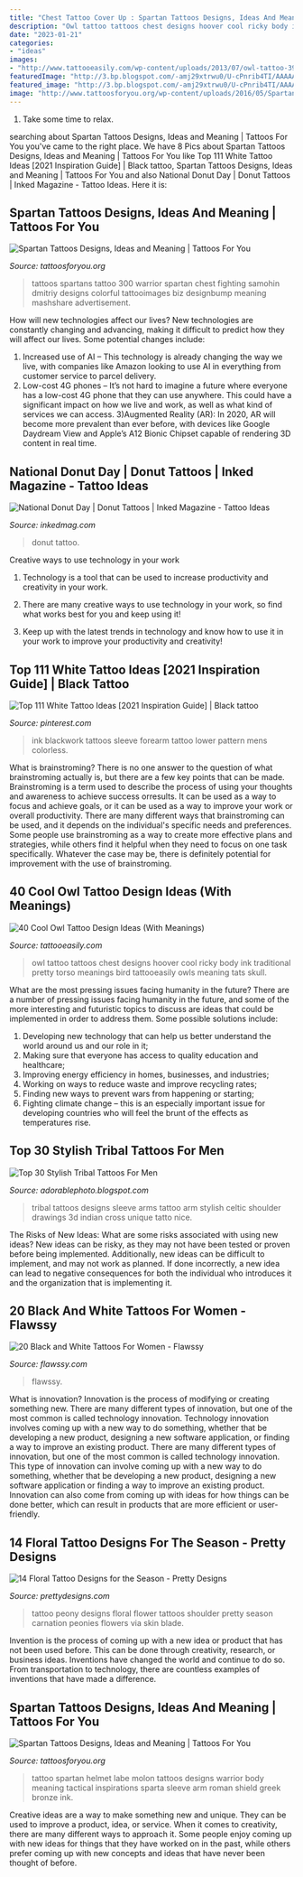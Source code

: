 ```yaml
---
title: "Chest Tattoo Cover Up : Spartan Tattoos Designs, Ideas And Meaning"
description: "Owl tattoo tattoos chest designs hoover cool ricky body ink traditional pretty torso meanings bird tattooeasily owls meaning tats skull"
date: "2023-01-21"
categories:
- "ideas"
images:
- "http://www.tattooeasily.com/wp-content/uploads/2013/07/owl-tattoo-39.jpg"
featuredImage: "http://3.bp.blogspot.com/-amj29xtrwu0/U-cPnrib4TI/AAAAAAAADtg/fZs56vUIH1k/s1600/tribal+tattoos+for+men+arms+sleeve+designs.jpg"
featured_image: "http://3.bp.blogspot.com/-amj29xtrwu0/U-cPnrib4TI/AAAAAAAADtg/fZs56vUIH1k/s1600/tribal+tattoos+for+men+arms+sleeve+designs.jpg"
image: "http://www.tattoosforyou.org/wp-content/uploads/2016/05/Spartans-Tattoos.jpg"
---
```



1. Take some time to relax.

	

		
searching about Spartan Tattoos Designs, Ideas and Meaning | Tattoos For You you've came to the right place. We have 8 Pics about Spartan Tattoos Designs, Ideas and Meaning | Tattoos For You like Top 111 White Tattoo Ideas [2021 Inspiration Guide] | Black tattoo, Spartan Tattoos Designs, Ideas and Meaning | Tattoos For You and also National Donut Day | Donut Tattoos | Inked Magazine - Tattoo Ideas. Here it is:
		
    
## Spartan Tattoos Designs, Ideas And Meaning | Tattoos For You

<img loading=lazy src="http://www.tattoosforyou.org/wp-content/uploads/2016/05/Spartans-Tattoos.jpg" onerror="this.onerror=null;this.src='https://tse3.mm.bing.net/th?id=OIP.p5ghB_UFeMBCAs05ugdTlAHaKS&amp;pid=15.1';" alt="Spartan Tattoos Designs, Ideas and Meaning | Tattoos For You">

_Source: tattoosforyou.org_

>tattoos spartans tattoo 300 warrior spartan chest fighting samohin dmitriy designs colorful tattooimages biz designbump meaning mashshare advertisement. 

	

How will new technologies affect our lives?
New technologies are constantly changing and advancing, making it difficult to predict how they will affect our lives. Some potential changes include: 
1) Increased use of AI – This technology is already changing the way we live, with companies like Amazon looking to use AI in everything from customer service to parcel delivery. 
2) Low-cost 4G phones – It’s not hard to imagine a future where everyone has a low-cost 4G phone that they can use anywhere. This could have a significant impact on how we live and work, as well as what kind of services we can access. 
3)Augmented Reality (AR): In 2020, AR will become more prevalent than ever before, with devices like Google Daydream View and Apple’s A12 Bionic Chipset capable of rendering 3D content in real time.

    
## National Donut Day | Donut Tattoos | Inked Magazine - Tattoo Ideas

<img loading=lazy src="https://www.inkedmag.com/.image/t_share/MTU5MDMzMDg2Njk3ODc1MjI0/7.png" onerror="this.onerror=null;this.src='https://tse3.mm.bing.net/th?id=OIP.dnG5Ttv5dKzKLt61SKWksAHaHb&amp;pid=15.1';" alt="National Donut Day | Donut Tattoos | Inked Magazine - Tattoo Ideas">

_Source: inkedmag.com_

>donut tattoo. 

	

Creative ways to use technology in your work
1. Technology is a tool that can be used to increase productivity and creativity in your work.
2. There are many creative ways to use technology in your work, so find what works best for you and keep using it!

3. Keep up with the latest trends in technology and know how to use it in your work to improve your productivity and creativity!

    
## Top 111 White Tattoo Ideas [2021 Inspiration Guide] | Black Tattoo

<img loading=lazy src="https://i.pinimg.com/736x/ce/de/84/cede84198938252c2968455c00036fca.jpg" onerror="this.onerror=null;this.src='https://tse3.mm.bing.net/th?id=OIP.OjzdD-188U0V7wBqNYwdhAHaHV&amp;pid=15.1';" alt="Top 111 White Tattoo Ideas [2021 Inspiration Guide] | Black tattoo">

_Source: pinterest.com_

>ink blackwork tattoos sleeve forearm tattoo lower pattern mens colorless. 

	

What is brainstroming?
There is no one answer to the question of what brainstroming actually is, but there are a few key points that can be made. Brainstroming is a term used to describe the process of using your thoughts and awareness to achieve success orresults. It can be used as a way to focus and achieve goals, or it can be used as a way to improve your work or overall productivity. There are many different ways that brainstroming can be used, and it depends on the individual's specific needs and preferences. Some people use brainstroming as a way to create more effective plans and strategies, while others find it helpful when they need to focus on one task specifically. Whatever the case may be, there is definitely potential for improvement with the use of brainstroming.

    
## 40 Cool Owl Tattoo Design Ideas (With Meanings)

<img loading=lazy src="http://www.tattooeasily.com/wp-content/uploads/2013/07/owl-tattoo-39.jpg" onerror="this.onerror=null;this.src='https://tse3.mm.bing.net/th?id=OIP.PWmxu083TvN1iiWhcj6GnwHaLG&amp;pid=15.1';" alt="40 Cool Owl Tattoo Design Ideas (With Meanings)">

_Source: tattooeasily.com_

>owl tattoo tattoos chest designs hoover cool ricky body ink traditional pretty torso meanings bird tattooeasily owls meaning tats skull. 

	

What are the most pressing issues facing humanity in the future?
There are a number of pressing issues facing humanity in the future, and some of the more interesting and futuristic topics to discuss are ideas that could be implemented in order to address them. Some possible solutions include: 
1) Developing new technology that can help us better understand the world around us and our role in it; 
2) Making sure that everyone has access to quality education and healthcare; 
3) Improving energy efficiency in homes, businesses, and industries; 
4) Working on ways to reduce waste and improve recycling rates; 
5) Finding new ways to prevent wars from happening or starting; 
6) Fighting climate change – this is an especially important issue for developing countries who will feel the brunt of the effects as temperatures rise.

    
## Top 30 Stylish Tribal Tattoos For Men

<img loading=lazy src="http://3.bp.blogspot.com/-amj29xtrwu0/U-cPnrib4TI/AAAAAAAADtg/fZs56vUIH1k/s1600/tribal+tattoos+for+men+arms+sleeve+designs.jpg" onerror="this.onerror=null;this.src='https://tse4.mm.bing.net/th?id=OIP.GCuzpMW5ZDb4f_LDtIUynQHaJ4&amp;pid=15.1';" alt="Top 30 Stylish Tribal Tattoos For Men">

_Source: adorablephoto.blogspot.com_

>tribal tattoos designs sleeve arms tattoo arm stylish celtic shoulder drawings 3d indian cross unique tatto nice. 

	

The Risks of New Ideas: What are some risks associated with using new ideas?
New ideas can be risky, as they may not have been tested or proven before being implemented. Additionally, new ideas can be difficult to implement, and may not work as planned. If done incorrectly, a new idea can lead to negative consequences for both the individual who introduces it and the organization that is implementing it.

    
## 20 Black And White Tattoos For Women - Flawssy

<img loading=lazy src="https://www.flawssy.com/wp-content/uploads/2016/04/hibiscus-flower-tattoo-black-and-white.jpg" onerror="this.onerror=null;this.src='https://tse3.mm.bing.net/th?id=OIP._nNrUJWUGQ0v_6sVBl2M-AHaJ4&amp;pid=15.1';" alt="20 Black and White Tattoos For Women - Flawssy">

_Source: flawssy.com_

>flawssy. 

	

What is innovation?
Innovation is the process of modifying or creating something new. There are many different types of innovation, but one of the most common is called technology innovation. Technology innovation involves coming up with a new way to do something, whether that be developing a new product, designing a new software application, or finding a way to improve an existing product.
There are many different types of innovation, but one of the most common is called technology innovation. This type of innovation can involve coming up with a new way to do something, whether that be developing a new product, designing a new software application or finding a way to improve an existing product. Innovation can also come from coming up with ideas for how things can be done better, which can result in products that are more efficient or user-friendly.

    
## 14 Floral Tattoo Designs For The Season - Pretty Designs

<img loading=lazy src="http://www.prettydesigns.com/wp-content/uploads/2014/09/Peony-Tattoo.jpg" onerror="this.onerror=null;this.src='https://tse3.mm.bing.net/th?id=OIP.4fC7r_rhyItCRHnOni83awHaKX&amp;pid=15.1';" alt="14 Floral Tattoo Designs for the Season - Pretty Designs">

_Source: prettydesigns.com_

>tattoo peony designs floral flower tattoos shoulder pretty season carnation peonies flowers via skin blade. 

	

Invention is the process of coming up with a new idea or product that has not been used before. This can be done through creativity, research, or business ideas. Inventions have changed the world and continue to do so. From transportation to technology, there are countless examples of inventions that have made a difference.

    
## Spartan Tattoos Designs, Ideas And Meaning | Tattoos For You

<img loading=lazy src="https://www.tattoosforyou.org/wp-content/uploads/2016/05/Spartan-Helmet-Tattoo.jpg" onerror="this.onerror=null;this.src='https://tse1.mm.bing.net/th?id=OIP.J9m8gwwzMG9Jiqrsa6MhzQHaJ4&amp;pid=15.1';" alt="Spartan Tattoos Designs, Ideas and Meaning | Tattoos For You">

_Source: tattoosforyou.org_

>tattoo spartan helmet labe molon tattoos designs warrior body meaning tactical inspirations sparta sleeve arm roman shield greek bronze ink. 

	

Creative ideas are a way to make something new and unique. They can be used to improve a product, idea, or service. When it comes to creativity, there are many different ways to approach it. Some people enjoy coming up with new ideas for things that they have worked on in the past, while others prefer coming up with new concepts and ideas that have never been thought of before.

